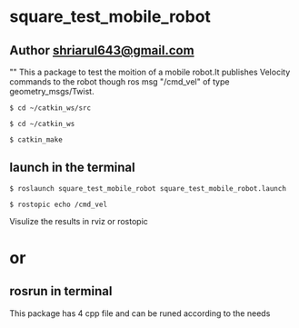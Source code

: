 # square_test_mobile_robot

## Author shriarul643@gmail.com


""
This a package to test the moition of a mobile robot.It publishes Velocity commands to the robot though ros msg "/cmd_vel" of type geometry_msgs/Twist.

```
$ cd ~/catkin_ws/src 

$ cd ~/catkin_ws

$ catkin_make
```

## launch in the terminal
```
$ roslaunch square_test_mobile_robot square_test_mobile_robot.launch

$ rostopic echo /cmd_vel
```

Visulize the results in rviz or rostopic

# or 

## rosrun in terminal

This package has 4 cpp file and can be runed according to the needs

